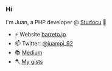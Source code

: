 ### Hi

I'm Juan, a PHP developer @ [Studocu](https://www.studocu.com/) 👋

- ⚡️ Website [barreto.jp](https://barreto.jp)
- 📫 Twitter: [@juampi_92](https://twitter.com/juampi_92)
- 📚 [Medium](https://juampi92.medium.com/)
- 🪓 [My gists](https://gist.github.com/juampi92)
